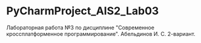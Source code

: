 # PyCharmProject_AIS2_Lab03
Лабораторная работа №3 по дисциплине "Современное кроссплатформенное программирование". Абельдинов И. С. 2-вариант. 
